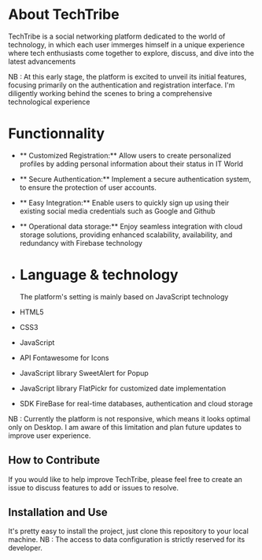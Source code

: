 # About TechTribe
TechTribe is a social networking platform dedicated to the world of technology, in which each user immerges himself in a unique experience where tech enthusiasts come together to explore, discuss, and dive into the latest advancements

NB : At this early stage, the platform is excited to unveil its initial features, focusing primarily on the authentication and registration interface. I'm diligently working behind the scenes to bring a comprehensive technological experience

# Functionnality
- ** Customized Registration:** Allow users to create personalized profiles by adding personal information about their status in IT World
- ** Secure Authentication:** Implement a secure authentication system, to ensure the protection of user accounts.
- ** Easy Integration:** Enable users to quickly sign up using their existing social media credentials such as Google and Github
- ** Operational data storage:** Enjoy seamless integration with cloud storage solutions, providing enhanced scalability, availability, and redundancy with Firebase technology

- # Language & technology
  The platform's setting is mainly based on JavaScript technology
- HTML5
-  CSS3
- JavaScript
- API Fontawesome for Icons
- JavaScript library SweetAlert for Popup
- JavaScript library FlatPickr for customized date implementation
- SDK FireBase for real-time databases, authentication and cloud storage

NB : Currently the platform is not responsive, which means it looks optimal only on Desktop. I am aware of this limitation and plan future updates to improve user experience.

 ## How to Contribute
If you would like to help improve TechTribe, please feel free to create an issue to discuss features to add or issues to resolve.

## Installation and Use
It's pretty easy to install the project, just clone this repository to your local machine.
NB : The access to data configuration is strictly reserved for its developer.
